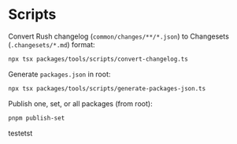 # Scripts

Convert Rush changelog (`common/changes/**/*.json`) to Changesets
(`.changesets/*.md`) format:

```sh
npx tsx packages/tools/scripts/convert-changelog.ts
```

Generate `packages.json` in root:

```sh
npx tsx packages/tools/scripts/generate-packages-json.ts
```

Publish one, set, or all packages (from root):

```sh
pnpm publish-set
```

testetst
